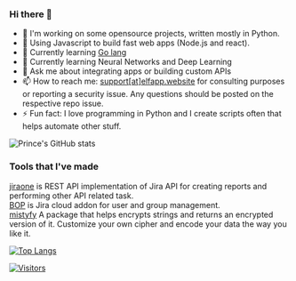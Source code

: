 ### Hi there 👋

<!--
**princenyeche/princenyeche** is a ✨ _special_ ✨ repository because its `README.md` (this file) appears on your GitHub profile.

Here are some ideas to get you started:

- 🔭 I’m currently working on ...
- 🌱 I’m currently learning ...
- 👯 I’m looking to collaborate on ...
- 🤔 I’m looking for help with ...
- 💬 Ask me about ...
- 📫 How to reach me: ...
- 😄 Pronouns: ...
- ⚡ Fun fact: ...
-->

- 🔭 I'm working on some opensource projects, written mostly in Python. 
- 🌱 Using Javascript to build fast web apps (Node.js and react).
- 🤔 Currently learning [Go lang](https://go.dev/doc/tutorial/create-module)
- 🤖 Currently learning Neural Networks and Deep Learning
- 💬 Ask me about integrating apps or building custom APIs
- 📫 How to reach me: [support[at]elfapp.website](mailto:support%40elfapp.website) for consulting purposes or reporting a security issue. Any questions should be posted on the respective repo issue.
- ⚡ Fun fact: I love programming in Python and I create scripts often that helps automate other stuff.

![Prince's GitHub stats](https://github-readme-stats.vercel.app/api?username=princenyeche&show_icons=true&theme=default)


### Tools that I've made
[jiraone](https://github.com/princenyeche/jiraone) is REST API implementation of Jira API for creating reports and performing other API related task.<br />
[BOP](https://github.com/princenyeche/BOP) is Jira cloud addon for user and group management. <br>
[mistyfy](https://github.com/princenyeche/mistyfy) A package that helps encrypts strings and returns an encrypted version of it. Customize your own cipher and encode your data the way you like it.

[![Top Langs](https://github-readme-stats.vercel.app/api/top-langs/?username=princenyeche&layout=compact)](https://github.com/princenyeche)

  [![Visitors](https://api.visitorbadge.io/api/visitors?path=https%3A%2F%2Fgithub.com%2Fprincenyeche&countColor=%2337d67a&style=flat-square&labelStyle=upper)](https://visitorbadge.io/status?path=https%3A%2F%2Fgithub.com%2Fprincenyeche)
 
